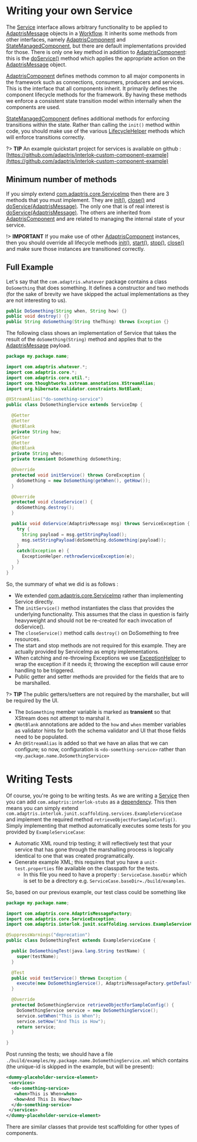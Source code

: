 # Writing your own Service

The [Service][] interface allows arbitrary functionality to be applied to [AdaptrisMessage][] objects in a [Workflow][]. It inherits some methods from other interfaces, namely [AdaptrisComponent][] and [StateManagedComponent][], but there are default implementations provided for those. There is only one key method in addition to [AdaptrisComponent]: this is the [doService()][] method which applies the appropriate action on the [AdaptrisMessage][] object.

[AdaptrisComponent][] defines methods common to all major components in the framework such as connections, consumers, producers and services. This is the interface that all components inherit. It primarily defines the component lifecycle methods for the framework. By having these methods we enforce a consistent state transition model within internally when the components are used.

[StateManagedComponent][] defines additional methods for enforcing transitions within the state. Rather than calling the `init()` method within code, you should make use of the various [LifecycleHelper][] methods which will enforce transitions correctly.

?> **TIP** An example quickstart project for services is available on github : [https://github.com/adaptris/interlok-custom-component-example](https://github.com/adaptris/interlok-custom-component-example)


## Minimum number of methods ##


If you simply extend [com.adaptris.core.ServiceImp][ServiceImp] then there are 3 methods that you must implement. They are [init()][], [close()][] and [doService(AdaptrisMessage)][doService()]. The only one that is of real interest is [doService(AdaptrisMessage)][doService()]. The others are inherited from [AdaptrisComponent][] and are related to managing the internal state of your service.

!> **IMPORTANT** If you make use of other [AdaptrisComponent] instances, then you should override all lifecycle methods [init()][], [start()][], [stop()][], [close()][] and make sure those instances are transitioned correctly.

## Full Example ##

Let's say that the `com.adaptris.whatever` package contains a class `DoSomething` that does something. It defines a constructor and two methods (for the sake of brevity we have skipped the actual implementations as they are not interesting to us).

```java
public DoSomething(String when, String how) {}
public void destroy() {}
public String doSomething(String theThing) throws Exception {}
```

The following class shows an implementation of Service that takes the result of the `doSomething(String)` method and applies that to the [AdaptrisMessage][] payload.

```java
package my.package.name;

import com.adaptris.whatever.*;
import com.adaptris.core.*;
import com.adaptris.core.util.*;
import com.thoughtworks.xstream.annotations.XStreamAlias;
import org.hibernate.validator.constraints.NotBlank;

@XStreamAlias("do-something-service")
public class DoSomethingService extends ServiceImp {

  @Getter
  @Setter
  @NotBlank
  private String how;
  @Getter
  @Setter
  @NotBlank
  private String when;
  private transient DoSomething doSomething;

  @Override
  protected void initService() throws CoreException {
    doSomething = new DoSomething(getWhen(), getHow());
  }

  @Override
  protected void closeService() {
    doSomething.destroy();
  }

  public void doService(AdaptrisMessage msg) throws ServiceException {
    try {
      String payload = msg.getStringPayload();
      msg.setStringPayload(doSomething.doSomething(payload));
    }
    catch(Exception e) {
      ExceptionHelper.rethrowServiceException(e);
    }
  }
}

```

So, the summary of what we did is as follows :

- We extended [com.adaptris.core.ServiceImp][ServiceImp] rather than implementing Service directly.
- The `initService()` method instantiates the class that provides the underlying functionality. This assumes that the class in question is fairly heavyweight and should not be re-created for each invocation of doService().
- The `closeService()` method calls `destroy()` on DoSomething to free resources.
- The start and stop methods are not required for this example. They are actually provided by ServiceImp as empty implementations.
- When catching and re-throwing Exceptions we use [ExceptionHelper][] to wrap the exception if it needs it; throwing the exception will cause error handling to be triggered.
- Public getter and setter methods are provided for the fields that are to be marshalled.

?> **TIP** The public getters/setters are not required by the marshaller, but will be required by the UI.


- The `DoSomething` member variable is marked as __transient__ so that XStream does not attempt to marshal it.
- `@NotBlank` annotations are added to the `how` and `when` member variables as validator hints for both the schema validator and UI that those fields need to be populated.
- An `@XStreamAlias` is added so that we have an alias that we can configure; so now, configuration is `<do-something-service>` rather than `<my.package.name.DoSomethingService>`


# Writing Tests #

Of course, you're going to be writing tests. As we are writing a [Service][] then you can add `com.adaptris:interlok-stubs` as a [dependency](/pages/developer/developer-compiling). This then means you can simply extend `com.adaptris.interlok.junit.scaffolding.services.ExampleServiceCase` and implement the required method `retrieveObjectForSampleConfig()`. Simply implementing that method automatically executes some tests for you provided by `ExampleServiceCase`:

- Automatic XML round trip testing; it will reflectively test that your service that has gone through the marshalling process is logically identical to one that was created programatically.
- Generate example XML; this requires that you have a `unit-test.properties` file available on the classpath for the tests.
    - In this file you need to have a property : `ServiceCase.baseDir` which is set to be a directory e.g. `ServiceCase.baseDir=./build/examples`.

So, based on our previous example, our test class could be something like

```java
package my.package.name;

import com.adaptris.core.AdaptrisMessageFactory;
import com.adaptris.core.ServiceException;
import com.adaptris.interlok.junit.scaffolding.services.ExampleServiceCase;

@SuppressWarnings("deprecation")
public class DoSomethingTest extends ExampleServiceCase {

  public DoSomethingTest(java.lang.String testName) {
    super(testName);
  }

  @Test
  public void testService() throws Exception {
    execute(new DoSomethingService(), AdaptrisMessageFactory.getDefaultInstance().newMessage("Hello World"));
  }

  @Override
  protected DoSomethingService retrieveObjectForSampleConfig() {
    DoSomethingService service = new DoSomethingService();
    service.setWhen("This is When");
    service.setHow("And This is How");
    return service;
  }

}

```

Post running the tests; we should have a file `./build/examples/my.package.name.DoSomethingService.xml` which contains (the unique-id is skipped in the example, but will be present):

```xml
<dummy-placeholder-service-element>
 <services>
  <do-something-service>
   <when>This is When<when>
   <how>And This Is How</how>
  </do-something-service>
 </services>
</dummy-placeholder-service-element>
```

There are similar classes that provide test scaffolding for other types of components.


[AdaptrisComponent]: https://nexus.adaptris.net/nexus/content/sites/javadocs/com/adaptris/interlok-core/3.11-SNAPSHOT/com/adaptris/core/AdaptrisComponent.html
[Workflow]: https://nexus.adaptris.net/nexus/content/sites/javadocs/com/adaptris/interlok-core/3.11-SNAPSHOT/com/adaptris/core/Workflow.html
[Service]: https://nexus.adaptris.net/nexus/content/sites/javadocs/com/adaptris/interlok-core/3.11-SNAPSHOT/com/adaptris/core/Service.html
[StateManagedComponent]: https://nexus.adaptris.net/nexus/content/sites/javadocs/com/adaptris/interlok-core/3.11-SNAPSHOT/com/adaptris/core/StateManagedComponent.html
[LifecycleHelper]: https://nexus.adaptris.net/nexus/content/sites/javadocs/com/adaptris/interlok-core/3.11-SNAPSHOT/com/adaptris/core/util/LifecycleHelper.html
[ServiceImp]: https://nexus.adaptris.net/nexus/content/sites/javadocs/com/adaptris/interlok-core/3.11-SNAPSHOT/com/adaptris/core/ServiceImp.html
[AdaptrisMessage]: https://nexus.adaptris.net/nexus/content/sites/javadocs/com/adaptris/interlok-core/3.11-SNAPSHOT/com/adaptris/core/AdaptrisMessage.html
[ExceptionHelper]: https://nexus.adaptris.net/nexus/content/sites/javadocs/com/adaptris/interlok-core/3.11-SNAPSHOT/com/adaptris/core/util/ExceptionHelper.html
[doService()]: https://nexus.adaptris.net/nexus/content/sites/javadocs/com/adaptris/interlok-core/3.11-SNAPSHOT/com/adaptris/core/Service.html#doService-com.adaptris.core.AdaptrisMessage-
[init()]: https://nexus.adaptris.net/nexus/content/sites/javadocs/com/adaptris/interlok-core/3.11-SNAPSHOT/com/adaptris/core/ComponentLifecycle.html#init--
[start()]: https://nexus.adaptris.net/nexus/content/sites/javadocs/com/adaptris/interlok-core/3.11-SNAPSHOT/com/adaptris/core/ComponentLifecycle.html#start--
[stop()]: https://nexus.adaptris.net/nexus/content/sites/javadocs/com/adaptris/interlok-core/3.11-SNAPSHOT/com/adaptris/core/ComponentLifecycle.html#stop--
[close()]: https://nexus.adaptris.net/nexus/content/sites/javadocs/com/adaptris/interlok-core/3.11-SNAPSHOT/com/adaptris/core/ComponentLifecycle.html#close--
